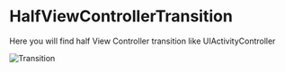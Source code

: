 # HalfViewControllerTransition
Here you will find half View Controller transition like UIActivityController

![Transition](demo/demo.gif)
